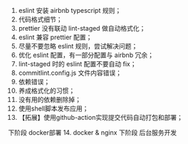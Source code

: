 1. eslint 安装 airbnb typescript 规则；
2. 代码格式细节；
3. prettier 没有联动 lint-staged 做自动格式化；
4. eslint 兼容 prettier 配置；
5. 尽量不要忽略 eslint 规则，尝试解决问题；
6. 优化 eslint 配置，有一部分配置与 airbnb 冗余；
7. lint-staged 时的 eslint 配置不要自动 fix；
8. commitlint.config.js 文件内容错误；
9. 依赖错误；
10. 养成格式化的习惯；
11. 没有用的依赖删除掉；
12. 使用shell脚本发布应用；
13. 【拓展】使用github-action实现提交代码自动打包和部署；

下阶段 docker部署
14. docker & nginx
下阶段 后台服务开发
